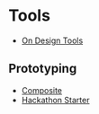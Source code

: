 # Tools

* [On Design Tools](https://speakerdeck.com/joshpuckett/on-design-tools)

## Prototyping

* [Composite](http://www.getcomposite.com/)
* [Hackathon Starter](https://github.com/sahat/hackathon-starter)